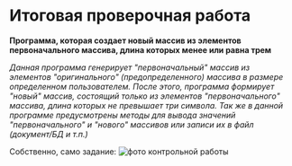 # Итоговая проверочная работа

**Программа, которая создает новый массив из элементов первоначального массива, длина которых менее или равна трем**

*Данная программа генерирует "первоначальный" массив из элементов "оригинального" (предопределенного) массива в размере определенном пользователем.
После этого, программа формирует "новый" массив, состоящий только из элементов "первоначального" массива, длина которых не превышает три символа.
Так же в данной программе предусмотрены методы для вывода значений "первоначального" и "нового" массивов или записи их в файл (документ/БД и т.п.)*

Собственно, само задание:
![фото контрольной работы](https://gbcdn.mrgcdn.ru/uploads/asset/3699309/attachment/7ddba9ad1f1c3d9b9f681c5fe93ee91f.png)

